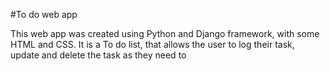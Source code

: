 #To do web app 

This web app was created using Python and Django framework, with some HTML and CSS.  It is a To do list, that allows the user to log their task, 
update and delete the task as they need to 
